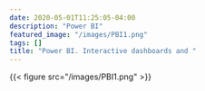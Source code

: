 ```yaml
---
date: 2020-05-01T11:25:05-04:00
description: "Power BI"
featured_image: "/images/PBI1.png"
tags: []
title: "Power BI. Interactive dashboards and "
---
```


{{< figure src="/images/PBI1.png" >}}
